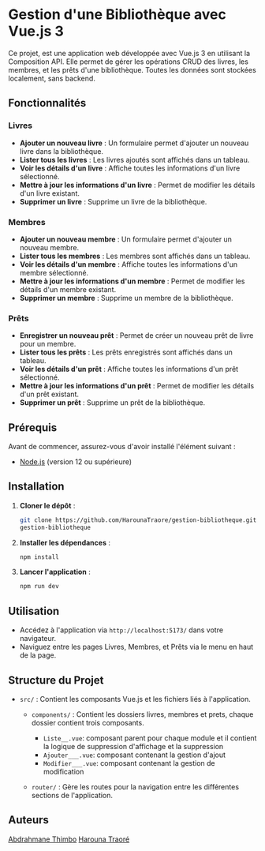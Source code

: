 # Gestion d'une Bibliothèque avec Vue.js 3

Ce projet, est une application web développée avec Vue.js 3 en utilisant la Composition API. Elle permet de gérer les opérations CRUD des livres, les membres, et les prêts d'une bibliothèque. Toutes les données sont stockées localement, sans backend.

## Fonctionnalités

### Livres

- **Ajouter un nouveau livre** : Un formulaire permet d'ajouter un nouveau livre dans la bibliothèque.
- **Lister tous les livres** : Les livres ajoutés sont affichés dans un tableau.
- **Voir les détails d'un livre** : Affiche toutes les informations d'un livre sélectionné.
- **Mettre à jour les informations d'un livre** : Permet de modifier les détails d'un livre existant.
- **Supprimer un livre** : Supprime un livre de la bibliothèque.

### Membres

- **Ajouter un nouveau membre** : Un formulaire permet d'ajouter un nouveau membre.
- **Lister tous les membres** : Les membres sont affichés dans un tableau.
- **Voir les détails d'un membre** : Affiche toutes les informations d'un membre sélectionné.
- **Mettre à jour les informations d'un membre** : Permet de modifier les détails d'un membre existant.
- **Supprimer un membre** : Supprime un membre de la bibliothèque.

### Prêts

- **Enregistrer un nouveau prêt** : Permet de créer un nouveau prêt de livre pour un membre.
- **Lister tous les prêts** : Les prêts enregistrés sont affichés dans un tableau.
- **Voir les détails d'un prêt** : Affiche toutes les informations d'un prêt sélectionné.
- **Mettre à jour les informations d'un prêt** : Permet de modifier les détails d'un prêt existant.
- **Supprimer un prêt** : Supprime un prêt de la bibliothèque.

## Prérequis

Avant de commencer, assurez-vous d'avoir installé l'élément suivant :

- [Node.js](https://nodejs.org/) (version 12 ou supérieure)

## Installation

1. **Cloner le dépôt** :

   ```bash
   git clone https://github.com/HarounaTraore/gestion-bibliotheque.git
   gestion-bibliotheque
   ```

2. **Installer les dépendances** :

   ```bash
   npm install
   ```

3. **Lancer l'application** :
   ```bash
   npm run dev
   ```

## Utilisation

- Accédez à l'application via `http://localhost:5173/` dans votre navigateur.
- Naviguez entre les pages Livres, Membres, et Prêts via le menu en haut de la page.

## Structure du Projet

- `src/` : Contient les composants Vue.js et les fichiers liés à l'application.

  - `components/` : Contient les dossiers livres, membres et prets, chaque dossier contient trois composants.

    - `Liste__.vue`: composant parent pour chaque module et il contient la logique de suppression d'affichage et la suppression
    - `Ajouter___.vue`: composant contenant la gestion d'ajout
    - `Modifier___.vue`: composant contenant la gestion de modification

  - `router/` : Gère les routes pour la navigation entre les différentes sections de l'application.

## Auteurs

[Abdrahmane Thimbo](https://github.com/AbderahmaneThimbo)
[Harouna Traoré](https://github.com/HarounaTraore)
